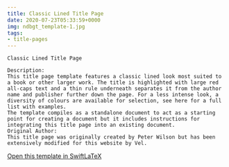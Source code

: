 ```yaml
---
title: Classic Lined Title Page
date: 2020-07-23T05:33:59+0000
img: ndbgt_template-1.jpg
tags:
- title-pages
---
```

```
Classic Lined Title Page

Description:
This title page template features a classic lined look most suited to a book or other larger work. The title is highlighted with large red all-caps text and a thin rule underneath separates it from the author name and publisher further down the page. For a less intense look, a diversity of colours are available for selection, see here for a full list with examples.
The template compiles as a standalone document to act as a starting point for creating a document but it includes instructions for integrating this title page into an existing document.
Original Author:
This title page was originally created by Peter Wilson but has been extensively modified for this website by Vel.
```
[Open this template in SwiftLaTeX](https://www.swiftlatex.com/project.html?import=https://swiftlatex.github.io/LaTeXBoilerPlate/zips/wvcta_template.zip)
